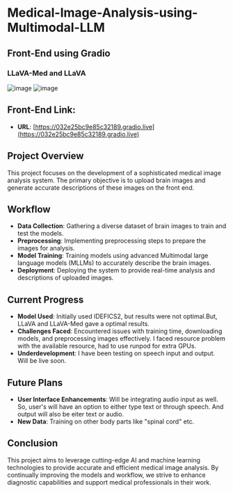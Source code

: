 # Medical-Image-Analysis-using-Multimodal-LLM

## Front-End using Gradio
### LLaVA-Med and                                                                                                                                                LLaVA
![image](https://github.com/user-attachments/assets/91c3b4fb-db0f-4b9c-8837-5c9def8de9f3)                ![image](https://github.com/user-attachments/assets/b72085b1-df6e-4853-90d6-501054c96a90)

## Front-End Link:

- **URL**: [https://032e25bc9e85c32189.gradio.live](https://032e25bc9e85c32189.gradio.live)


## Project Overview
This project focuses on the development of a sophisticated medical image analysis system. The primary objective is to upload brain images and generate accurate descriptions of these images on the front end.
## Workflow
- **Data Collection**: Gathering a diverse dataset of brain images to train and test the models.
- **Preprocessing**: Implementing preprocessing steps to prepare the images for analysis.
- **Model Training**: Training models using advanced Multimodal large language models (MLLMs) to accurately describe the brain images.
- **Deployment**: Deploying the system to provide real-time analysis and descriptions of uploaded images.
## Current Progress
- **Model Used**: Initially used IDEFICS2, but results were not optimal.But, LLaVA and LLaVA-Med gave a optimal results.
- **Challenges Faced**: Encountered issues with training time, downloading models, and preprocessing images effectively. I faced resource problem with the available resource, had to use runpod for extra GPUs.
- **Underdevelopment**: I have been testing on speech input and output. Will be live soon.
## Future Plans
- **User Interface Enhancements**: Will be integrating audio input as well. So, user's will have an option to either type text or through speech. And output will also be eiter text or audio.
- **New Data**: Training on other body parts like "spinal cord" etc. 
## Conclusion
This project aims to leverage cutting-edge AI and machine learning technologies to provide accurate and efficient medical image analysis. By continually improving the models and workflow, we strive to enhance diagnostic capabilities and support medical professionals in their work.
